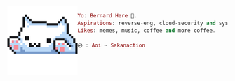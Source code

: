 <img align='left' src='typu.gif' width='160' />

```elixir
Yo: Bernard Here 🎃. 
Aspirations: reverse-eng, cloud-security and sys-prog-guru 👾.
Likes: memes, music, coffee and more coffee.

💿 : Aoi ~ Sakanaction
```
